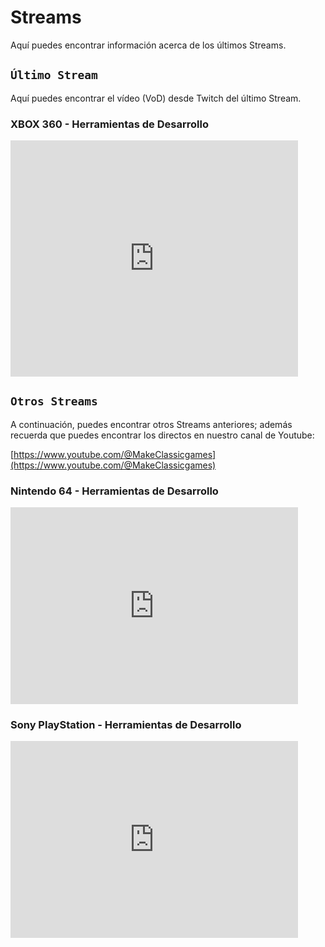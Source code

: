 # Streams

Aquí puedes encontrar información acerca de los últimos Streams.

## ```Último Stream```

Aquí puedes encontrar el vídeo (VoD) desde Twitch del último Stream.

### XBOX 360 - Herramientas de Desarrollo

<iframe src="https://player.twitch.tv/?video=2366840686&parent=makeclassicgames.dev" frameborder="0" allowfullscreen="true" scrolling="no" height="378" width="460"></iframe>

<p></p>

## ```Otros Streams```

A continuación, puedes encontrar otros Streams anteriores; además recuerda que puedes encontrar los directos en nuestro canal de Youtube:

[https://www.youtube.com/@MakeClassicgames](https://www.youtube.com/@MakeClassicgames)

<p></p>

### Nintendo 64 - Herramientas de Desarrollo

<iframe width="460" height="315" src="https://www.youtube.com/embed/eo4ALdWgFDk?si=K58SFePU16DEn_Zy" title="YouTube video player" frameborder="0" allow="accelerometer; autoplay; clipboard-write; encrypted-media; gyroscope; picture-in-picture; web-share" referrerpolicy="strict-origin-when-cross-origin" allowfullscreen></iframe>

### Sony PlayStation - Herramientas de Desarrollo

<iframe width="460" height="315" src="https://www.youtube.com/embed/yvP3Xb3k2Sw?si=H4ba6Iv-OlMXk2CL" title="YouTube video player" frameborder="0" allow="accelerometer; autoplay; clipboard-write; encrypted-media; gyroscope; picture-in-picture; web-share" referrerpolicy="strict-origin-when-cross-origin" allowfullscreen></iframe>